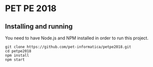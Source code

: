 # PET PE 2018

## Installing and running

You need to have Node.js and NPM installed in order to run this project.

````
git clone https://github.com/pet-informatica/petpe2018.git
cd petpe2018
npm install
npm start
````
